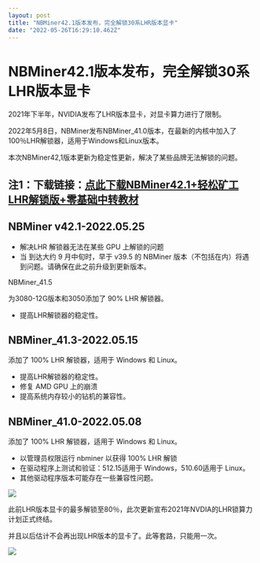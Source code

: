 ```yaml
---
layout: post
title: "NBMiner42.1版本发布，完全解锁30系LHR版本显卡"
date: "2022-05-26T16:29:10.462Z"
---
```

NBMiner42.1版本发布，完全解锁30系LHR版本显卡
==============================

2021年下半年，NVIDIA发布了LHR版本显卡，对显卡算力进行了限制。

2022年5月8日，NBMiner发布NBMiner\_41.0版本，在最新的内核中加入了100％LHR解锁器，适用于Windows和Linux版本。

本次NBMiner42,1版本更新为稳定性更新，解决了某些品牌无法解锁的问题。

注1：下载链接：[点此下载NBMiner42.1](https://link.zhihu.com/?target=https%3A//c1n.cn/InMa0)[+轻松矿工LHR解锁版+零基础中转教材](https://link.zhihu.com/?target=https%3A//pan.baidu.com/s/1Wy3sZuS5DNyXzlm4Ji4uVQ%3Fpwd%3D1234)
----------------------------------------------------------------------------------------------------------------------------------------------------------------------------------------------------

NBMiner v42.1-2022.05.25
------------------------

*   解决LHR 解锁器无法在某些 GPU 上解锁的问题
*   当 到达大约 9 月中旬时，早于 v39.5 的 NBMiner 版本（不包括在内）将遇到问题。请确保在此之前升级到更新版本。

NBMiner\_41.5

为3080-12G版本和3050添加了 90% LHR 解锁器。

*   提高LHR解锁器的稳定性。

NBMiner\_41.3-2022.05.15
------------------------

添加了 100% LHR 解锁器，适用于 Windows 和 Linux。

*   提高LHR解锁器的稳定性。
*   修复 AMD GPU 上的崩溃
*   提高系统内存较小的钻机的兼容性。

NBMiner\_41.0-2022.05.08
------------------------

添加了 100% LHR 解锁器，适用于 Windows 和 Linux。

*   以管理员权限运行 nbminer 以获得 100% LHR 解锁
*   在驱动程序上测试和验证：512.15适用于 Windows，510.60适用于 Linux。
*   其他驱动程序版本可能存在一些兼容性问题。

![](https://pic3.zhimg.com/80/v2-0d00621b06b02e317b8083de5f2052f2_720w.jpg)

此前LHR版本显卡的最多解锁至80％，此次更新宣布2021年NVDIA的LHR锁算力计划正式终结。

并且以后估计不会再出现LHR版本的显卡了。此等套路，只能用一次。

![](https://pic4.zhimg.com/80/v2-15925090985f6258c73d6c601a8cbf6b_720w.jpg)